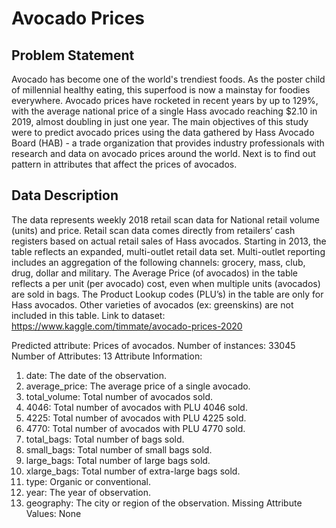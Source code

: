 # Avocado Prices

## Problem Statement
Avocado has become one of the world's trendiest foods. As the poster child of millennial healthy eating, this superfood is now a mainstay for foodies everywhere. Avocado prices have rocketed in recent years by up to 129%, with the average national price of a single Hass avocado reaching $2.10 in 2019, almost doubling in just one year. The main objectives of this study were to predict avocado prices using the data gathered by Hass Avocado Board (HAB) - a trade organization that provides industry professionals with research and data on avocado prices around the world. Next is to find out pattern in attributes that affect the prices of avocados. 

## Data Description
The data represents weekly 2018 retail scan data for National retail volume (units) and price. Retail scan data comes directly from retailers’ cash registers based on actual retail sales of Hass avocados. Starting in 2013, the table reflects an expanded, multi-outlet retail data set. Multi-outlet reporting includes an aggregation of the following channels: grocery, mass, club, drug, dollar and military. The Average Price (of avocados) in the table reflects a per unit (per avocado) cost, even when multiple units (avocados) are sold in bags. The Product Lookup codes (PLU’s) in the table are only for Hass avocados. Other varieties of avocados (ex: greenskins) are not included in this table.
Link to dataset: https://www.kaggle.com/timmate/avocado-prices-2020

Predicted attribute: Prices of avocados.
Number of instances: 33045
Number of Attributes: 13
Attribute Information:
  1.	date: The date of the observation.
  2.	average_price: The average price of a single avocado.
  3.	total_volume: Total number of avocados sold.
  4.	4046: Total number of avocados with PLU 4046 sold.
  5.	4225: Total number of avocados with PLU 4225 sold.
  6.	4770: Total number of avocados with PLU 4770 sold.
  7.	total_bags: Total number of bags sold.
  8.	small_bags: Total number of small bags sold.
  9.	large_bags: Total number of large bags sold.
  10.	xlarge_bags: Total number of extra-large bags sold.
  11.	type: Organic or conventional.
  12.	year: The year of observation.
  13.	geography: The city or region of the observation.
  Missing Attribute Values: None
